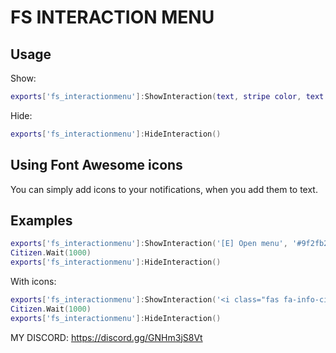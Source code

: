 # FS INTERACTION MENU

## Usage

Show:

```lua
exports['fs_interactionmenu']:ShowInteraction(text, stripe color, text color)
```

Hide:

```lua
exports['fs_interactionmenu']:HideInteraction()
```

## Using Font Awesome icons

You can simply add icons to your notifications, when you add them to text.

## Examples

```lua
exports['fs_interactionmenu']:ShowInteraction('[E] Open menu', '#9f2fb2', '#ffff')
Citizen.Wait(1000)
exports['fs_interactionmenu']:HideInteraction()
```

With icons:

```lua
exports['fs_interactionmenu']:ShowInteraction('<i class="fas fa-info-circle">[E] Open menu</i>', '#9f2fb2', '#ffff')
Citizen.Wait(1000)
exports['fs_interactionmenu']:HideInteraction()
```

MY DISCORD: https://discord.gg/GNHm3jS8Vt

